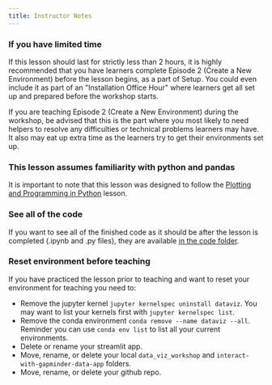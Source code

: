 ```yaml
---
title: Instructor Notes
---
```


### If you have limited time

If this lesson should last for strictly less than 2 hours, it is highly recommended that you have learners complete Episode 2 (Create a New Environment) before the lesson begins, as a part of Setup. You could even include it as part of an "Installation Office Hour" where learners get all set up and prepared before the workshop starts.

If you are teaching Episode 2 (Create a New Environment) during the workshop, be advised that this is the part where you most likely to need helpers to resolve any difficulties or technical problems learners may have. It also may eat up extra time as the learners try to get their environments set up.

### This lesson assumes familiarity with python and pandas

It is important to note that this lesson was designed to follow the [Plotting and Programming in Python](https://swcarpentry.github.io/python-novice-gapminder/index.html) lesson.

### See all of the code

If you want to see all of the finished code as it should be after the lesson is completed (.ipynb and .py files), they are available [in the code folder](https://github.com/carpentries-incubator/python-interactive-data-visualizations/tree/gh-pages/code).

### Reset environment before teaching

If you have practiced the lesson prior to teaching and want to reset your environment for teaching you need to:

- Remove the jupyter kernel `jupyter kernelspec uninstall dataviz`.  You may want to list your kernels first with `jupyter kernelspec list`.
- Remove the conda environment `conda remove --name dataviz --all`.  Reminder you can use `conda env list` to list all your current environments.
- Delete or rename your streamlit app.
- Move, rename, or delete your local `data_viz_workshop` and `interact-with-gapminder-data-app` folders.
- Move, rename, or delete your github repo.




